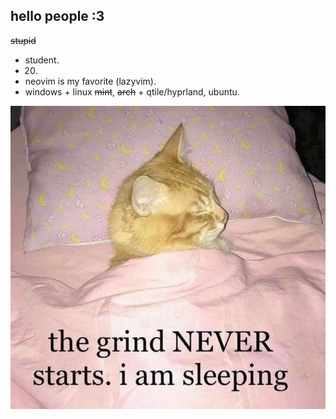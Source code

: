 ## hello people :3
~~stupid~~ 
- student.
- 20.
- neovim is my favorite (lazyvim).
- windows + linux ~~mint~~, ~~arch~~ + qtile/hyprland, ubuntu.


![zzzzzzz](98af34454b070737100b4ede0736ef7f.jpg)
